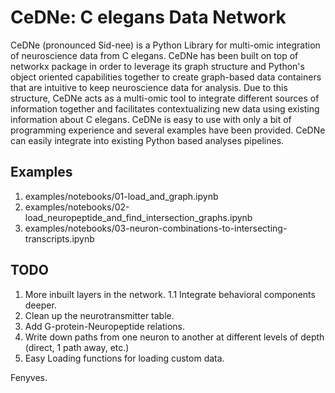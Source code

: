 
# CeDNe: C elegans Data Network

CeDNe (pronounced Sid-nee) is a Python Library for multi-omic integration of neuroscience data from
C elegans. CeDNe has been built on top of networkx package in order to leverage its graph structure
and Python's object oriented capabilities together to create graph-based data containers that are
intuitive to keep neuroscience data for analysis. Due to this structure, CeDNe acts as a multi-omic
tool to integrate different sources of information together and facilitates contextualizing new data
using existing information about C elegans. CeDNe is easy to use with only a bit of programming
experience and several examples have been provided. CeDNe can easily integrate into existing Python
based analyses pipelines.

## Examples

1. examples/notebooks/01-load_and_graph.ipynb
2. examples/notebooks/02-load_neuropeptide_and_find_intersection_graphs.ipynb
3. examples/notebooks/03-neuron-combinations-to-intersecting-transcripts.ipynb

## TODO

1. More inbuilt layers in the network.
    1.1 Integrate behavioral components deeper.
2. Clean up the neurotransmitter table.
3. Add G-protein-Neuropeptide relations.
4. Write down paths from one neuron to another at different levels of depth (direct, 1 path away, etc.)
5. Easy Loading functions for loading custom data.


Fenyves.